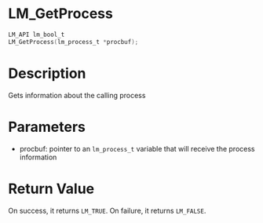 # LM_GetProcess

```c
LM_API lm_bool_t
LM_GetProcess(lm_process_t *procbuf);
```

# Description

Gets information about the calling process

# Parameters

- procbuf: pointer to an `lm_process_t` variable that will receive the process information

# Return Value

On success, it returns `LM_TRUE`. On failure, it returns `LM_FALSE`.

